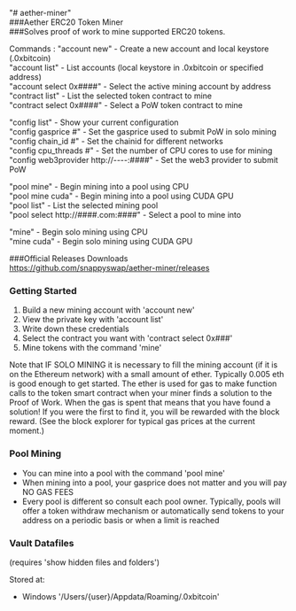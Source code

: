 "# aether-miner" <br />
###Aether ERC20 Token Miner<br />
###Solves proof of work to mine supported ERC20 tokens.<br />

Commands :
"account new"            - Create a new account and local keystore (.0xbitcoin)<br />
"account list"           - List accounts (local keystore in .0xbitcoin or specified address)<br />
"account select 0x####"  - Select the active mining account by address<br />
"contract list"          - List the selected token contract to mine<br />
"contract select 0x####" - Select a PoW token contract to mine<br />

"config list"            - Show your current configuration<br />
"config gasprice #"      - Set the gasprice used to submit PoW in solo mining<br />
"config chain_id #"      - Set the chainid for different networks<br />
"config cpu_threads #"   - Set the number of CPU cores to use for mining<br />
"config web3provider http://----:####" - Set the web3 provider to submit PoW<br />

"pool mine"              - Begin mining into a pool using CPU<br />
"pool mine cuda"        - Begin mining into a pool using CUDA GPU<br />
"pool list"              - List the selected mining pool<br />
"pool select http://####.com:####" - Select a pool to mine into<br />

"mine"                   - Begin solo mining using CPU<br />
"mine cuda"              - Begin solo mining using CUDA GPU<br />

###Official Releases Downloads<br />
https://github.com/snappyswap/aether-miner/releases<br />

### Getting Started
1. Build a new mining account with 'account new'
2. View the private key with 'account list'
3. Write down these credentials
4. Select the contract you want with 'contract select 0x###'
5. Mine tokens with the command 'mine'

Note that IF SOLO MINING it is necessary to fill the mining account (if it is on the Ethereum network) with a small amount of ether.  Typically 0.005 eth is good enough to get started.  The ether is used for gas to make function calls to the token smart contract when your miner finds a solution to the Proof of Work.  When the gas is spent that means that you have found a solution! If you were the first to find it, you will be rewarded with the block reward.  (See the block explorer for typical gas prices at the current moment.)



### Pool Mining
- You can mine into a pool with the command 'pool mine'  
- When mining into a pool, your gasprice does not matter and you will pay NO GAS FEES  
- Every pool is different so consult each pool owner.  Typically, pools will offer a token withdraw mechanism or automatically send tokens to your address on a periodic basis or when a limit is reached



### Vault Datafiles

(requires 'show hidden files and folders')

Stored at:

- Windows
    '/Users/{user}/Appdata/Roaming/.0xbitcoin'
